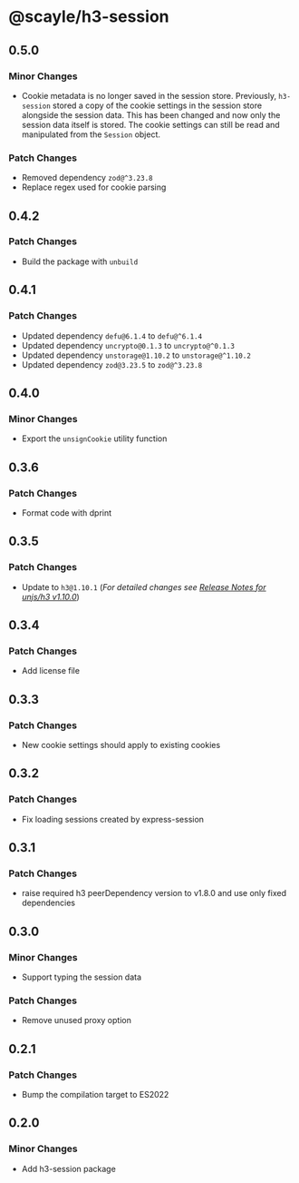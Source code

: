 # @scayle/h3-session

## 0.5.0

### Minor Changes

- Cookie metadata is no longer saved in the session store. Previously, `h3-session` stored a copy of the cookie settings in the session store alongside the session data. This has been changed and now only the session data itself is stored. The cookie settings can still be read and manipulated from the `Session` object.

### Patch Changes

- Removed dependency `zod@^3.23.8`
- Replace regex used for cookie parsing

## 0.4.2

### Patch Changes

- Build the package with `unbuild`

## 0.4.1

### Patch Changes

- Updated dependency `defu@6.1.4` to `defu@^6.1.4`
- Updated dependency `uncrypto@0.1.3` to `uncrypto@^0.1.3`
- Updated dependency `unstorage@1.10.2` to `unstorage@^1.10.2`
- Updated dependency `zod@3.23.5` to `zod@^3.23.8`

## 0.4.0

### Minor Changes

- Export the `unsignCookie` utility function

## 0.3.6

### Patch Changes

- Format code with dprint

## 0.3.5

### Patch Changes

- Update to `h3@1.10.1` (_For detailed changes see [Release Notes for unjs/h3 v1.10.0](https://github.com/unjs/h3/releases/tag/v1.10.0)_)

## 0.3.4

### Patch Changes

- Add license file

## 0.3.3

### Patch Changes

- New cookie settings should apply to existing cookies

## 0.3.2

### Patch Changes

- Fix loading sessions created by express-session

## 0.3.1

### Patch Changes

- raise required h3 peerDependency version to v1.8.0 and use only fixed dependencies

## 0.3.0

### Minor Changes

- Support typing the session data

### Patch Changes

- Remove unused proxy option

## 0.2.1

### Patch Changes

- Bump the compilation target to ES2022

## 0.2.0

### Minor Changes

- Add h3-session package
